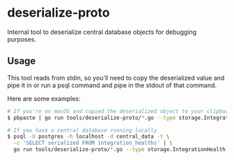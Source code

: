 # deserialize-proto

Internal tool to deserialize central database objects for debugging purposes. 

## Usage

This tool reads from stdin, so you'll need to copy the deserialized value and pipe it in or run a psql command and pipe
in the stdout of that command.

Here are some examples:

```sh
# If you're on macOS and copied the deserialized object to your clipboard
$ pbpaste | go run tools/deserialize-proto/*.go --type storage.IntegrationHealth
```

```sh
# If you have a central database running locally
$ psql -U postgres -h localhost -d central_data -t \
  -c 'SELECT serialized FROM integration_healths' | \
  go run tools/deserialize-proto/*.go --type storage.IntegrationHealth
```